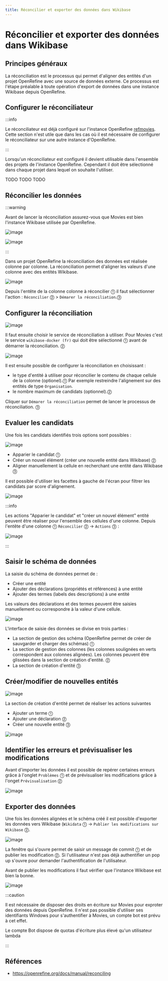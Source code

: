 ```yaml
---
title: Réconcilier et exporter des données dans Wikibase
---
```


# Réconcilier et exporter des données dans Wikibase

## Principes généraux

La réconciliation est le processus qui permet d'aligner des entités d'un projet OpenRefine avec une source de données externe. Ce processus est l'étape préalable à toute opération d'export de données dans une instance Wikibase depuis OpenRefine.

## Configurer le réconciliateur

:::info

Le réconciliateur est déjà configuré sur l'instance OpenRefine [refmovies](https://refmovies.abes.fr/). Cette section n'est utile que dans les cas où il est nécessaire de configurer le réconciliateur sur une autre instance d'OpenRefine.

:::

Lorsqu'un réconciliateur est configuré il devient utilisable dans l'ensemble des projets de l'instance OpenRefine. Cependant il doit être sélectionné dans chaque projet dans lequel on souhaite l'utiliser.


TODO TODO TODO

## Réconcilier les données

:::warning

Avant de lancer la réconciliation assurez-vous que Movies est bien l'instance Wikibase utilisée par OpenRefine.

![image](https://github.com/abes-esr/movies-documentation/assets/60341438/2d2f409d-1286-40dc-bf29-53ebc84a8e21)


![image](https://github.com/abes-esr/movies-documentation/assets/60341438/bc0c5fac-30a3-45c3-a288-0ce65d74ca94)

:::

Dans un projet OpenRefine la réconciliation des données est réalisée colonne par colonne. La réconciliation permet d'aligner les valeurs d'une colonne avec des entités Wikibase.

![image](https://github.com/abes-esr/movies-documentation/assets/60341438/dd9181be-a458-406d-b751-2e3e220bf8e3)

Depuis l'entête de la colonne colonne à réconcilier ⓵ il faut sélectionner l'action : `Réconcilier` ⓶ > `Démarer la réconciliation`.⓷

## Configurer la réconciliation

![image](https://github.com/abes-esr/movies-documentation/assets/60341438/369854bb-00c3-4d94-a2e7-bb5543dada10)

Il faut ensuite choisir le service de réconciliation à utiliser. Pour Movies c'est le service `wikibase-docker (fr)` qui doit être sélectionné ⓵ avant de démarrer la réconciliation. ⓶

![image](https://github.com/abes-esr/movies-documentation/assets/60341438/8b97e0b9-921d-4a9c-b73e-10dc99300192)

Il est ensuite possible de configurer la réconciliation en choisissant :

* le type d'entité à utiliser pour réconcilier le contenu de chaque cellule de la colonne (optionel).⓵  Par exemple restreindre l'alignement sur des entités de type `Organisation`. 
* le nombre maximum de candidats (optionnel).⓶

Cliquer sur `Démarer la réconciliation` permet de lancer le processus de réconciliation. ⓷

## Evaluer les candidats

Une fois les candidats identifiés trois options sont possibles :

![image](https://github.com/abes-esr/movies-documentation/assets/60341438/333040fc-4a48-4955-9c0c-1c84e5fe074f)

* Apparier le candidat ⓵
* Créer un nouvel élément (créer une nouvelle entité dans Wikibase) ⓶
* Aligner manuellement la cellule en recherchant une entité dans Wikibase ⓷

Il est possible d'utiliser les facettes à gauche de l'écran pour filtrer les candidats par score d'alignement.

![image](https://github.com/abes-esr/movies-documentation/assets/60341438/502d67b2-5c24-4f0e-8f2d-e22751e93ca3)

:::info

Les actions "Apparier le candidat" et "créer un nouvel élément" entité peuvent être réaliser pour l'ensemble des cellules d'une colonne. Depuis l'entête d'une colonne ⓵ `Réconcilier` ⓶ -> `Actions` ⓷ :

![image](https://github.com/abes-esr/movies-documentation/assets/60341438/f84540b4-fd34-48b9-829c-852dfaa3a68f)

:::

## Saisir le schéma de données

La saisie du schéma de données permet de :

* Créer une entité
* Ajouter des déclarations (propriétés et références) à une entité
* Ajouter des termes (labels des descriptions) à une entité

Les valeurs des déclarations et des termes peuvent être saisies manuellement ou correspondre à la valeur d'une cellule.

![image](https://github.com/abes-esr/movies-documentation/assets/60341438/5df3e6dc-77bc-4dc1-9f34-f9724d9e152a)

L'interface de saisie des données se divise en trois parties :

* La section de gestion des schéma (OpenRefine permet de créer de sauvgarder et charger des schémas) ⓵
* La section de gestion des colonnes (les colonnes soulignées en verts correspondent aux colonnes alignées). Les colonnes peuvent être glissées dans la section de création d'entité. ⓶
* La section de création d'entité ⓷

## Créer/modifier de nouvelles entités

![image](https://github.com/abes-esr/movies-documentation/assets/60341438/c4c517d9-282d-4501-87bb-8f1adeef1070)

La section de création d'entité permet de réaliser les actions suivantes

* Ajouter un terme ⓵
* Ajouter une déclaration ⓶
* Créer une nouvelle entité ⓷

![image](https://github.com/abes-esr/movies-documentation/assets/60341438/8cfb3192-686f-4fa9-80c6-cd54603e861c)

## Identifier les erreurs et prévisualiser les modifications

Avant d'importer les données il est possible de repérer certaines erreurs grâce à l'onglet `Problèmes` ⓵ et de prévisualiser les modifications grâce à l'onget `Prévisualisation` ⓶

![image](https://github.com/abes-esr/movies-documentation/assets/60341438/ffcc0f62-a542-4d17-aa38-d6883fd82c7a)

## Exporter des données

Une fois les données alignées et le schéma créé il est possible d'exporter les données vers Wikibase (`Wikidata` ⓵ -> `Publier les modifications sur Wikibase` ⓶.

![image](https://github.com/abes-esr/movies-documentation/assets/60341438/223475fa-ad84-4409-95e5-f5c69fd02fb9)

La fenêtre qui s'ouvre permet de saisir un message de commit ⓵ et de publier les modification ⓶. Si l'utilisateur n'est pas déjà authentifier un pop up s'ouvre pour demander l'authentification de l'utilisateur.

Avant de publier les modifications il faut vérifier que l'instance Wikibase est bien la bonne.

![image](https://github.com/abes-esr/movies-documentation/assets/60341438/188d3e55-acd0-4f21-aa58-b7a403bad130)

:::caution

Il est nécessaire de disposer des droits en écriture sur Movies pour exproter des données depuis OpenRefine. Il n'est pas possible d'utiliser ses identifiants Windows pour s'authentifier à Movies, un compte bot est prévu à cet effet.

Le compte Bot dispose de quotas d'écriture plus élevé qu'un utilisateur lambda

:::

## Références

* https://openrefine.org/docs/manual/reconciling
